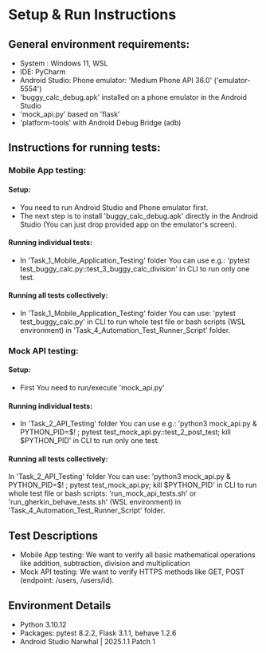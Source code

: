 # Setup & Run Instructions

## General environment requirements: 
- System : Windows 11, WSL
- IDE: PyCharm
- Android Studio: Phone emulator: 'Medium Phone API 36.0' ('emulator-5554')
- 'buggy_calc_debug.apk' installed on a phone emulator in the Android Studio
- 'mock_api.py' based on 'flask'
- 'platform-tools' with Android Debug Bridge (adb) 

## Instructions for running tests:
### Mobile App testing: 
#### Setup:
- You need to run Android Studio and Phone emulator first.
- The next step is to install 'buggy_calc_debug.apk' directly in the Android Studio
(You can just drop provided app on the emulator's screen). 
#### Running individual tests:
- In 'Task_1_Mobile_Application_Testing' folder You can use e.g.:
'pytest test_buggy_calc.py::test_3_buggy_calc_division' in CLI to run only one test.
#### Running all tests collectively:
- In 'Task_1_Mobile_Application_Testing' folder You can use: 'pytest test_buggy_calc.py' in CLI
to run whole test file or bash scripts (WSL environment) in 'Task_4_Automation_Test_Runner_Script' folder.

### Mock API testing: 
#### Setup:
- First You need to run/execute 'mock_api.py'
#### Running individual tests:
- In 'Task_2_API_Testing' folder You can use e.g.:
'python3 mock_api.py & PYTHON_PID=$! ; pytest test_mock_api.py::test_2_post_test; kill $PYTHON_PID' 
in CLI to run only one test.
#### Running all tests collectively:
In 'Task_2_API_Testing' folder You can use:
'python3 mock_api.py & PYTHON_PID=$! ; pytest test_mock_api.py; kill $PYTHON_PID' in CLI
to run whole test file or bash scripts: 'run_mock_api_tests.sh' or 'run_gherkin_behave_tests.sh'
(WSL environment) in 'Task_4_Automation_Test_Runner_Script' folder.

## Test Descriptions
- Mobile App testing: We want to verify all basic mathematical operations like addition, subtraction,
division and multiplication
- Mock API testing: We want to verify HTTPS methods like GET, POST (endpoint: /users, /users/id).

## Environment Details
- Python 3.10.12
- Packages: pytest 8.2.2, Flask 3.1.1, behave 1.2.6
- Android Studio Narwhal | 2025.1.1 Patch 1